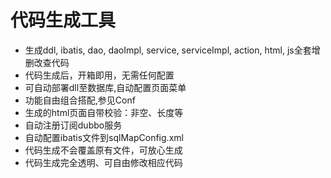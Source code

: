 # 代码生成工具
* 生成ddl, ibatis, dao, daoImpl, service, serviceImpl, action, html, js全套增删改查代码 
* 代码生成后，开箱即用，无需任何配置 
* 可自动部署dll至数据库,自动配置页面菜单 
* 功能自由组合搭配,参见Conf 
* 生成的html页面自带校验：非空、长度等 
* 自动注册订阅dubbo服务 
* 自动配置ibatis文件到sqlMapConfig.xml 
* 代码生成不会覆盖原有文件，可放心生成 
* 代码生成完全透明、可自由修改相应代码

